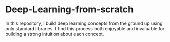# Deep-Learning-from-scratch
In this repository, I build deep learning concepts from the ground up using only standard libraries. I find this process both enjoyable and invaluable for building a strong intuition about each concept.

